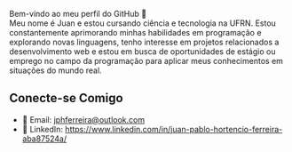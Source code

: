 Bem-vindo ao meu perfil do GitHub 👋 <br>
Meu nome é Juan e estou cursando ciência e tecnologia na UFRN. Estou constantemente aprimorando minhas habilidades em programação e explorando novas linguagens, tenho interesse em projetos relacionados a desenvolvimento web e estou em busca de oportunidades de estágio ou emprego no campo da programação para aplicar meus conhecimentos em situações do mundo real.

## Conecte-se Comigo

- 📧 Email: jphferreira@outlook.com
- 💼 LinkedIn: https://www.linkedin.com/in/juan-pablo-hortencio-ferreira-aba87524a/

<!---
juanphf/juanphf is a ✨ special ✨ repository because its `README.md` (this file) appears on your GitHub profile.
You can click the Preview link to take a look at your changes.
--->
